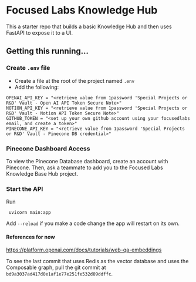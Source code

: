 # Focused Labs Knowledge Hub

This a starter repo that builds a basic Knowledge Hub and then uses FastAPI to expose it to a UI. 



## Getting this running...

### Create `.env` file
- Create a file at the root of the project named `.env`
- Add the following: 
```
OPENAI_API_KEY = "<retrieve value from 1password 'Special Projects or R&D' Vault - Open AI API Token Secure Note>"
NOTION_API_KEY = "<retrieve value from 1password 'Special Projects or R&D' Vault - Notion API Token Secure Note>"
GITHUB_TOKEN = "<set up your own github account using your focusedlabs email, and create a token>"
PINECONE_API_KEY = "<retrieve value from 1password 'Special Projects or R&D' Vault - Pinecone DB credential>"
```

### Pinecone Dashboard Access
To view the Pinecone Database dashboard, create an account with Pinecone. Then, ask a teammate to add you to the Focused Labs Knowledge Base Hub project. 

### Start the API
Run
```
 uvicorn main:app
```
Add `--reload` if you make a code change the app will restart on its own.

#### References for now
https://platform.openai.com/docs/tutorials/web-qa-embeddings

To see the last commit that uses Redis as the vector database and uses the Composable graph, 
pull the git commit at `bd9a3037ad417d0e1af1e77e251fe532d09ddffc`.